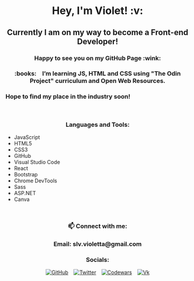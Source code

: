 <h1 align="center"> Hey, I'm Violet! :v: </h1>
<h2 align="center"> Currently I am on my way to become a Front-end Developer! </h2>
<h3 align="center"> Happy to see you on my GitHub Page :wink:</h3>

<h3 align="center">  
:books: &ensp; I’m learning JS, HTML and CSS using "The Odin Project" curriculum and Open Web Resources.</h3>

<h3>Hope to find my place in the industry soon! </h3>

<br>

<h3 align="center">Languages and Tools:</h3>

- JavaScript
- HTML5
- CSS3
- GitHub
- Visual Studio Code
- React
- Bootstrap
- Chrome DevTools
- Sass
- ASP.NET
- Canva

<br>

<h3 align="center"> 📫 Connect with me:</h3>

<h3 align="center" font-style="italic" >Email: slv.violetta@gmail.com</h3>

<h3 align="center">Socials:</h3>

<div align="center">

[![GitHub](https://img.shields.io/github/followers/grinushka?style=social)](https://github.com/grinushka)
&ensp;
[![Twitter](https://img.shields.io/twitter/follow/grinushka)](https://twitter.com/grinushka)
&ensp;
[![Codewars](https://img.shields.io/badge/Codewars-grinushka-red)](https://www.codewars.com/users/grinushka)
&ensp;
[![Vk](https://img.shields.io/badge/Vk-follow-blue)](https://vk.com/grinushka)

</div>
